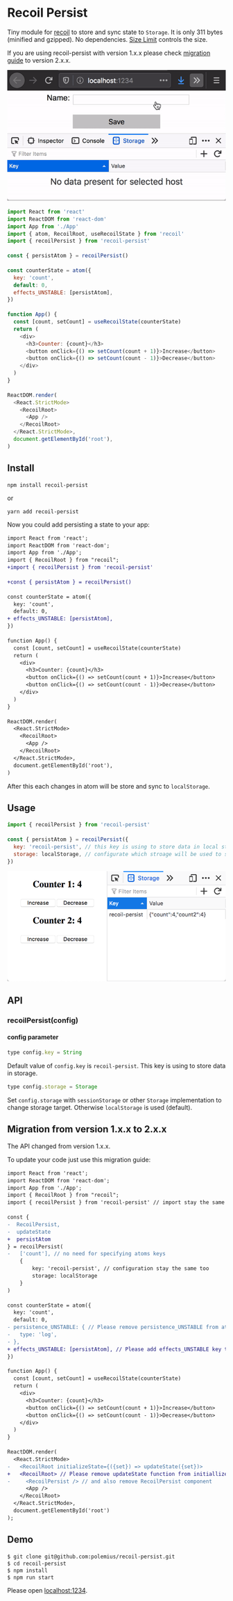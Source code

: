 # Recoil Persist

Tiny module for [recoil](https://recoiljs.org) to store and sync state to
`Storage`. It is only 311 bytes (minified and gzipped). No dependencies.
[Size Limit](https://github.com/ai/size-limit) controls the size.

If you are using recoil-persist with version 1.x.x please check
[migration guide](https://github.com/polemius/recoil-persist#migration-from-version-1xx-to-2xx)
to version 2.x.x.

![Example of persist state in localStorage](example.gif)

```js
import React from 'react'
import ReactDOM from 'react-dom'
import App from './App'
import { atom, RecoilRoot, useRecoilState } from 'recoil'
import { recoilPersist } from 'recoil-persist'

const { persistAtom } = recoilPersist()

const counterState = atom({
  key: 'count',
  default: 0,
  effects_UNSTABLE: [persistAtom],
})

function App() {
  const [count, setCount] = useRecoilState(counterState)
  return (
    <div>
      <h3>Counter: {count}</h3>
      <button onClick={() => setCount(count + 1)}>Increase</button>
      <button onClick={() => setCount(count - 1)}>Decrease</button>
    </div>
  )
}

ReactDOM.render(
  <React.StrictMode>
    <RecoilRoot>
      <App />
    </RecoilRoot>
  </React.StrictMode>,
  document.getElementById('root'),
)
```

## Install

```
npm install recoil-persist
```

or

```
yarn add recoil-persist
```

Now you could add persisting a state to your app:

```diff
import React from 'react';
import ReactDOM from 'react-dom';
import App from './App';
import { RecoilRoot } from "recoil";
+import { recoilPersist } from 'recoil-persist'

+const { persistAtom } = recoilPersist()

const counterState = atom({
  key: 'count',
  default: 0,
+ effects_UNSTABLE: [persistAtom],
})

function App() {
  const [count, setCount] = useRecoilState(counterState)
  return (
    <div>
      <h3>Counter: {count}</h3>
      <button onClick={() => setCount(count + 1)}>Increase</button>
      <button onClick={() => setCount(count - 1)}>Decrease</button>
    </div>
  )
}

ReactDOM.render(
  <React.StrictMode>
    <RecoilRoot>
      <App />
    </RecoilRoot>
  </React.StrictMode>,
  document.getElementById('root'),
)
```

After this each changes in atom will be store and sync to `localStorage`.

## Usage

```js
import { recoilPersist } from 'recoil-persist'

const { persistAtom } = recoilPersist({
  key: 'recoil-persist', // this key is using to store data in local storage
  storage: localStorage, // configurate which stroage will be used to store the data
})
```

![Example of persist state in localStorage](example.png)

## API

### recoilPersist(config)

#### config parameter

```js
type config.key = String
```

Default value of `config.key` is `recoil-persist`. This key is using to store
data in storage.

```js
type config.storage = Storage
```

Set `config.storage` with `sessionStorage` or other `Storage` implementation to
change storage target. Otherwise `localStorage` is used (default).

## Migration from version 1.x.x to 2.x.x

The API changed from version 1.x.x.

To update your code just use this migration guide:

```diff
import React from 'react';
import ReactDOM from 'react-dom';
import App from './App';
import { RecoilRoot } from "recoil";
import { recoilPersist } from 'recoil-persist' // import stay the same

const {
-  RecoilPersist,
-  updateState
+  persistAtom
} = recoilPersist(
-   ['count'], // no need for specifying atoms keys
    {
        key: 'recoil-persist', // configuration stay the same too
        storage: localStorage
    }
)

const counterState = atom({
  key: 'count',
  default: 0,
- persistence_UNSTABLE: { // Please remove persistence_UNSTABLE from atom definition
-   type: 'log',
- },
+ effects_UNSTABLE: [persistAtom], // Please add effects_UNSTABLE key to atom definition
})

function App() {
  const [count, setCount] = useRecoilState(counterState)
  return (
    <div>
      <h3>Counter: {count}</h3>
      <button onClick={() => setCount(count + 1)}>Increase</button>
      <button onClick={() => setCount(count - 1)}>Decrease</button>
    </div>
  )
}

ReactDOM.render(
  <React.StrictMode>
-   <RecoilRoot initializeState={({set}) => updateState({set})>
+   <RecoilRoot> // Please remove updateState function from initiallizeState
-     <RecoilPersist /> // and also remove RecoilPersist component
      <App />
    </RecoilRoot>
  </React.StrictMode>,
  document.getElementById('root')
);
```

## Demo

```
$ git clone git@github.com:polemius/recoil-persist.git
$ cd recoil-persist
$ npm install
$ npm run start
```

Please open [localhost:1234](http://localhost:1234).
